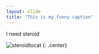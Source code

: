 ```yaml
---
layout: slide
title: "This is my funny caption"
---
```


I need steroid

![steroidtocat](https://octodex.github.com/images/steroidtocat.png)
{: .center}
